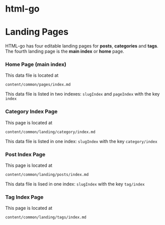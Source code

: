 # html-go

# Landing Pages
HTML-go has four editable landing pages for **posts**, **categories** and **tags**. The fourth
landing page is the **main index** or **home** page.
### Home Page (main index)
This data file is located at

    content/common/pages/index.md

This data file is listed in two indexes: ``slugIndex`` and ``pageIndex`` with the key ``index``
### Category Index Page
This page is located at

    content/common/landing/category/index.md
    
This data file is listed in one index: ``slugIndex`` with the key ``category/index``
### Post Index Page
This page is located at

    content/common/landing/posts/index.md

This data file is lised in one index: ``slugIndex`` with the key ``tag/index``
### Tag Index Page
This page is located at

    content/common/landing/tags/index.md
